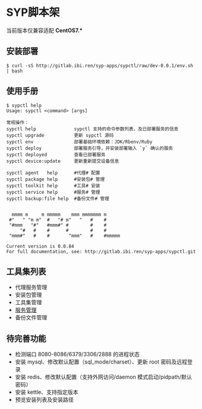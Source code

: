 # SYP脚本架

当前版本仅兼容适配 **CentOS7.\***

## 安装部署

```
$ curl -sS http://gitlab.ibi.ren/syp-apps/sypctl/raw/dev-0.0.1/env.sh | bash
```

## 使用手册

```
$ sypctl help
Usage: sypctl <command> [args]

常规操作：
sypctl help              sypctl 支持的命令参数列表，及已部署服务的信息
sypctl upgrade           更新 sypctl 源码
sypctl env               部署基础环境依赖：JDK/Rbenv/Ruby
sypctl deploy            部署服务引导，并安装部署输入 `y` 确认的服务
sypctl deployed          查看已部署服务
sypctl device:update     更新重新提交设备信息

sypctl agent   help      #代理# 配置
sypctl package help      #安装包# 管理
sypctl toolkit help      #工具# 安装
sypctl service help      #服务# 管理
sypctl backup:file help  #备份文件# 管理


  mmmm m     m mmmmm    mmm mmmmmmm m
 #"   " "m m"  #   "# m"   "   #    #
 "#mmm   "#"   #mmm#" #        #    #
     "#   #    #      #        #    #
 "mmm#"   #    #       "mmm"   #    #mmmmm

Current version is 0.0.84
For full documentation, see: http://gitlab.ibi.ren/syp-apps/sypctl.git
```

## 工具集列表

- 代理服务管理
- 安装包管理
- 工具集管理
- [服务管理](linux/ruby/service-tools.md)
- 备份文件管理

## 待完善功能

- 检测端口 8080-8086/6379/3306/2888 的进程状态
- 安装 mysql、修改默认配置（sql_mode/charset）、更新 root 密码及远程登录
- 安装 redis、修改默认配置（支持外网访问/daemon 模式启动/pidpath/默认密码）
- 安装 kettle、支持指定版本
- 预览安装列表及安装路径
